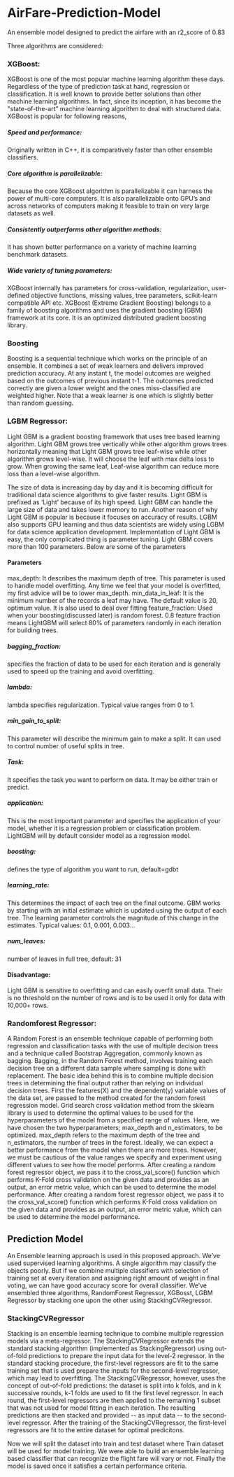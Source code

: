 # AirFare-Prediction-Model
An ensemble model designed to predict the airfare with an r2_score of 0.83

Three algorithms are considered:
### XGBoost:
XGBoost is one of the most popular machine learning algorithm these days. Regardless of the type of prediction task at hand, regression or classification. It is well known to provide better solutions than other machine learning algorithms. In fact, since its inception, it has become the "state-of-the-art” machine learning algorithm to deal with structured data.
XGBoost is popular for following reasons,

##### Speed and performance: 
Originally written in C++, it is comparatively faster than other ensemble classifiers.
##### Core algorithm is parallelizable: 
Because the core XGBoost algorithm is parallelizable it can harness the power of multi-core computers. It is also parallelizable onto GPU’s and across networks of computers making it feasible to train on very large datasets as well.
##### Consistently outperforms other algorithm methods: 
It has shown better performance on a variety of machine learning benchmark datasets.
##### Wide variety of tuning parameters: 
XGBoost internally has parameters for cross-validation, regularization, user-defined objective functions, missing values, tree parameters, scikit-learn compatible API etc.
XGBoost (Extreme Gradient Boosting) belongs to a family of boosting algorithms and uses the gradient boosting (GBM) framework at its core. It is an optimized distributed gradient boosting library.
### Boosting
Boosting is a sequential technique which works on the principle of an ensemble. It combines a set of weak learners and delivers improved prediction accuracy. At any instant t, the model outcomes are weighed based on the outcomes of previous instant t-1. The outcomes predicted correctly are given a lower weight and the ones miss-classified are weighted higher. Note that a weak learner is one which is slightly better than random guessing. 

### LGBM Regressor:
Light GBM is a gradient boosting framework that uses tree based learning algorithm. Light GBM grows tree vertically while other algorithm grows trees horizontally meaning that Light GBM grows tree leaf-wise while other algorithm grows level-wise. It will choose the leaf with max delta loss to grow. When growing the same leaf, Leaf-wise algorithm can reduce more loss than a level-wise algorithm.

The size of data is increasing day by day and it is becoming difficult for traditional data science algorithms to give faster results. Light GBM is prefixed as ‘Light’ because of its high speed. Light GBM can handle the large size of data and takes lower memory to run. Another reason of why Light GBM is popular is because it focuses on accuracy of results. LGBM also supports GPU learning and thus data scientists are widely using LGBM for data science application development.
Implementation of Light GBM is easy, the only complicated thing is parameter tuning. Light GBM covers more than 100 parameters. Below are some of the parameters

#### Parameters
max_depth: It describes the maximum depth of tree. This parameter is used to handle model overfitting. Any time we feel that your model is overfitted, my first advice will be to lower max_depth.
min_data_in_leaf: It is the minimum number of the records a leaf may have. The default value is 20, optimum value. It is also used to deal over fitting
feature_fraction: Used when your boosting(discussed later) is random forest. 0.8 feature fraction means LightGBM will select 80% of parameters randomly in each iteration for building trees.

##### bagging_fraction: 
specifies the fraction of data to be used for each iteration and is generally used to speed up the training and avoid overfitting.
##### lambda: 
lambda specifies regularization. Typical value ranges from 0 to 1.
##### min_gain_to_split: 
This parameter will describe the minimum gain to make a split. It can used to control number of useful splits in tree.
##### Task: 
It specifies the task you want to perform on data. It may be either train or predict.
##### application: 
This is the most important parameter and specifies the application of your model, whether it is a regression problem or classification problem. LightGBM will by default consider model as a regression model.
##### boosting: 
defines the type of algorithm you want to run, default=gdbt
##### learning_rate: 
This determines the impact of each tree on the final outcome. GBM works by starting with an initial estimate which is updated using the output of each tree. The learning parameter controls the magnitude of this change in the estimates. Typical values: 0.1, 0.001, 0.003…
##### num_leaves: 
number of leaves in full tree, default: 31
#### Disadvantage:
Light GBM is sensitive to overfitting and can easily overfit small data. Their is no threshold on the number of rows and is to be used it only for data with 10,000+ rows.
### Randomforest Regressor:
A Random Forest is an ensemble technique capable of performing both regression and classification tasks with the use of multiple decision trees and a technique called Bootstrap Aggregation, commonly known as bagging. Bagging, in the Random Forest method, involves training each decision tree on a different data sample where sampling is done with replacement.
The basic idea behind this is to combine multiple decision trees in determining the final output rather than relying on individual decision trees.
First the features(X) and the dependent(y) variable values of the data set, are passed to the method created for the random forest regression model. Grid search cross validation method from the sklearn library is used to determine the optimal values to be used for the hyperparameters of the model from a specified range of values. Here, we have chosen the two hyperparameters; max_depth and n_estimators, to be optimized. 
max_depth refers to the maximum depth of the tree and n_estimators, the number of trees in the forest. Ideally, we can expect a better performance from the model when there are more trees. However, we must be cautious of the value ranges we specify and experiment using different values to see how the model performs.
After creating a random forest regressor object, we pass it to the cross_val_score() function which performs K-Fold cross validation on the given data and provides as an output, an error metric value, which can be used to determine the model performance.
After creating a random forest regressor object, we pass it to the cross_val_score() function which performs K-Fold cross validation on the given data and provides as an output, an error metric value, which can be used to determine the model performance.
## Prediction Model
An Ensemble learning approach is used in this proposed approach. We’ve used supervised learning algorithms. A single algorithm may classify the objects poorly. But if we combine multiple classifiers with selection of training set at every iteration and assigning right amount of weight in final voting, we can have good accuracy score for overall classifier. 
We’ve ensembled three algorithms, RandomForest Regressor, XGBosst, LGBM Regressor by stacking one upon the other using StackingCVRegressor.
### StackingCVRegressor
Stacking is an ensemble learning technique to combine multiple regression models via a meta-regressor. The StackingCVRegressor extends the standard stacking algorithm (implemented as StackingRegressor) using out-of-fold predictions to prepare the input data for the level-2 regressor.
In the standard stacking procedure, the first-level regressors are fit to the same training set that is used prepare the inputs for the second-level regressor, which may lead to overfitting. The StackingCVRegressor, however, uses the concept of out-of-fold predictions: the dataset is split into k folds, and in k successive rounds, k-1 folds are used to fit the first level regressor. In each round, the first-level regressors are then applied to the remaining 1 subset that was not used for model fitting in each iteration. The resulting predictions are then stacked and provided -- as input data -- to the second-level regressor. After the training of the StackingCVRegressor, the first-level regressors are fit to the entire dataset for optimal predicitons.
 	
Now we will split the dataset into train and test dataset where Train dataset will be used for model training. We were able to build an ensemble learning based classifier that can recognize the flight fare will vary or not. Finally the model is saved once it satisfies a certain performance criteria.
